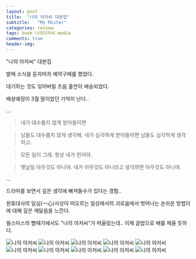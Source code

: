 ```yaml
---
layout: post
title:  "나의 아저씨 대본집"
subtitle:   "My Mister"
categories: review
tags: book 나의아저씨 media
comments: true
header-img: 
---
```


"나의 아저씨" 대본집

발매 소식을 듣자마자 예약구매를 했었다. 

대기하는 것도 잊어버릴 즈음 홀연히 배송되었다. 

배솽예정이 3월 말이었던 기억이 난다.. 

...

> 네가 대수롭지 않게 받아들이면

> 남들도 대수롭지 않게 생각해.
> 네가 심각하게 받아들이면
> 남들도 심각하게 생각하고.

> 모든 일이 그래.
> 항상 네가 먼저야.

> 옛날일 아무것도 아니야.
> 네가 아무것도 아니라고 생각하면 
> 아무것도 아니야.

...

드라마를 보면서 깊은 생각에 빠져들수가 있다는 경험..

원효대사의 일심(一心)사상이 떠오르는 일상에서의 괴로움에서 벗어나는 손쉬운 방법이에 대해 깊은 깨달음을 느낀다. 

윌스미스의 빰때기에서도 "나의 아저씨"가 떠울랐는데.. 이제 글밥으로 배를 채울 듯하다.

 ![나의 아저씨](https://youngsungson.github.io/assets/img/review/20220330-review-book1.jpg)
 ![나의 아저씨](https://youngsungson.github.io/assets/img/review/20220330-review-book2.jpg)
 ![나의 아저씨](https://youngsungson.github.io/assets/img/review/20220330-review-book3.jpg)
 ![나의 아저씨](https://youngsungson.github.io/assets/img/review/20220330-review-book4.jpg)
 ![나의 아저씨](https://youngsungson.github.io/assets/img/review/20220330-review-book5.jpg)
 ![나의 아저씨](https://youngsungson.github.io/assets/img/review/20220330-review-book6.jpg)
 ![나의 아저씨](https://youngsungson.github.io/assets/img/review/20220330-review-book7.jpg)
 ![나의 아저씨](https://youngsungson.github.io/assets/img/review/20220330-review-book8.jpg)
 ![나의 아저씨](https://youngsungson.github.io/assets/img/review/20220330-review-book9.jpg)
 ![나의 아저씨](https://youngsungson.github.io/assets/img/review/20220330-review-book10.jpg)
 
 

